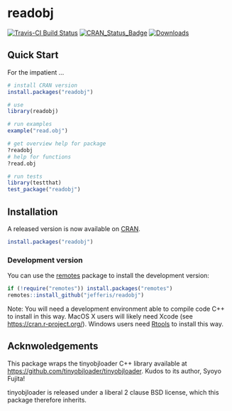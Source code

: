 # readobj
<!-- badges: start -->
[![Travis-CI Build Status](https://travis-ci.org/jefferis/readobj.svg?branch=master)](https://travis-ci.org/jefferis/readobj)
[![CRAN_Status_Badge](http://www.r-pkg.org/badges/version/readobj)](https://cran.r-project.org/package=readobj)
[![Downloads](http://cranlogs.r-pkg.org/badges/readobj?color=brightgreen)](http://www.r-pkg.org/pkg/readobj)
<!-- badges: end -->

## Quick Start

For the impatient ...

```r
# install CRAN version
install.packages("readobj")

# use
library(readobj)

# run examples
example("read.obj")

# get overview help for package
?readobj
# help for functions
?read.obj

# run tests
library(testthat)
test_package("readobj")
```

## Installation
A released version is now available on [CRAN](https://cran.r-project.org/package=readobj).

```r
install.packages("readobj")
```

### Development version
You can use the [remotes](https://cran.r-project.org/package=remotes) package
to install the development version:

```r
if (!require("remotes")) install.packages("remotes")
remotes::install_github("jefferis/readobj")
```

Note: You will need a development environment able to compile code C++ to 
install in this way. MacOS X users will likely need Xcode (see https://cran.r-project.org/). Windows users need [Rtools](http://www.murdoch-sutherland.com/Rtools/) to install this way.

## Acknwoledgements
This package wraps the tinyobjloader C++ library available at 
https://github.com/tinyobjloader/tinyobjloader. Kudos to its author, Syoyo Fujita!

tinyobjloader is released under a liberal 2 clause BSD license, which this
package therefore inherits.
